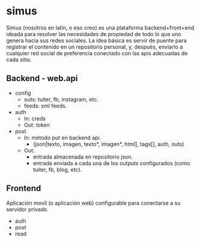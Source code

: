 # simus

Simus (nosotros en latín, o eso creo) es una plataforma backend+front+end ideada para resolver las necesidades de propiedad de todo lo que uno genera hacia sus redes sociales. 
La idea básica es servir de puente para registrar el contenido en un repositorio personal, y, después, enviarlo a cualquier red social de preferencia conectado con las apis adecuadas de cada sitio.

## Backend - web.api
- config
  - outs: tuiter, fb, instagram, etc.
  - feeds: xml feeds.
- auth
  - In: creds
  - Out: token 
- post
  - In: método put en backend api. 
      - (json[texto, imagen, texto*, imagen*, html], tags[], auth, outs)
  - Out: 
      - entrada almacenada en repositorio json. 
      - entrada enviada a cada una de los outputs configurados (como tuiter, fb, blog, etc). 
 ## Frontend
 Aplicación movil (o aplicación web) configurable para conectarse a su servidor privado. 
 - auth
 - post
 - read
